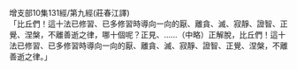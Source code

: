 增支部10集131經/第九經(莊春江譯)  
「比丘們！這十法已修習、已多修習時導向一向的厭、離貪、滅、寂靜、證智、正覺、涅槃，不離善逝之律，哪十個呢？正見、……（中略）正解脫，比丘們！這十法已修習、已多修習時導向一向的厭、離貪、滅、寂靜、證智、正覺、涅槃，不離善逝之律。」  
  
  
